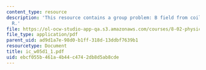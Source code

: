 ```yaml
---
content_type: resource
description: 'This resource contains a group problem: B field from coil of radius
  R.'
file: https://ol-ocw-studio-app-qa.s3.amazonaws.com/courses/8-02-physics-ii-electricity-and-magnetism-spring-2007/ebcf055b461a4b44c4742db8d5ab8cde_ic_w05d1_1.pdf
file_type: application/pdf
parent_uid: ad9d1a7e-98d0-b1ff-318d-13ddbf7639b1
resourcetype: Document
title: ic_w05d1_1.pdf
uid: ebcf055b-461a-4b44-c474-2db8d5ab8cde
---
```


